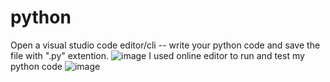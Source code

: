 # python
Open a visual studio code editor/cli -- write your python code and save the file with ".py" extention.
![image](https://user-images.githubusercontent.com/41137046/209272135-ecef6d93-f724-4cc0-9a98-116ade48ca84.png)
I used online editor to run and test my python code
![image](https://user-images.githubusercontent.com/41137046/209272325-601cccae-2977-4df8-abe4-3cc03b2c17d5.png)
